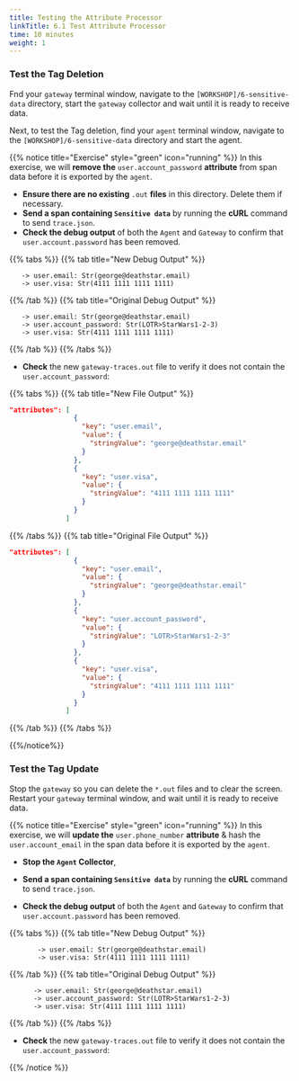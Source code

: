 ```yaml
---
title: Testing the Attribute Processor
linkTitle: 6.1 Test Attribute Processor
time: 10 minutes
weight: 1
---
```


### Test the Tag Deletion

Fnd your `gateway` terminal window, navigate to the `[WORKSHOP]/6-sensitive-data` directory, start the `gateway` collector and wait until it is ready to receive data.

Next, to test the Tag deletion, find your `agent` terminal window, navigate to the `[WORKSHOP]/6-sensitive-data` directory and start the agent.

{{% notice title="Exercise" style="green" icon="running" %}}
In this exercise, we will **remove the** `user.account_password` **attribute** from span data before it is exported by the `agent`.

- **Ensure there are no existing** `.out` **files** in this directory. Delete them if necessary.
- **Send a span containing `Sensitive data`** by running the **cURL** command to send `trace.json`.
- **Check the debug output** of both the `Agent` and `Gateway` to confirm that `user.account.password` has been removed.

{{% tabs %}}
{{% tab title="New Debug Output" %}}

  ```text
     -> user.email: Str(george@deathstar.email)
     -> user.visa: Str(4111 1111 1111 1111) 
  ```

{{% /tab %}}
{{% tab title="Original Debug Output" %}}

  ```text
     -> user.email: Str(george@deathstar.email)
     -> user.account_password: Str(LOTR>StarWars1-2-3)
     -> user.visa: Str(4111 1111 1111 1111) 
  ```

{{% /tab %}}
{{% /tabs %}}

- **Check** the new `gateway-traces.out` file to verify it does not contain the `user.account_password`:

{{% tabs %}}
{{% tab title="New File Output" %}}

  ```json
  "attributes": [
                  {
                    "key": "user.email",
                    "value": {
                      "stringValue": "george@deathstar.email"
                    }
                  },
                  {
                    "key": "user.visa",
                    "value": {
                      "stringValue": "4111 1111 1111 1111"
                    }
                  }
                ]
  ```

{{% /tabs %}}
{{% tab title="Original File Output" %}}

  ```json
  "attributes": [
                  {
                    "key": "user.email",
                    "value": {
                      "stringValue": "george@deathstar.email"
                    }
                  },
                  {
                    "key": "user.account_password",
                    "value": {
                      "stringValue": "LOTR>StarWars1-2-3"
                    }
                  },
                  {
                    "key": "user.visa",
                    "value": {
                      "stringValue": "4111 1111 1111 1111"
                    }
                  }
                ]
  ```

{{% /tab %}}
{{% /tabs %}}

{{%/notice%}}

### Test the Tag Update

Stop the `gateway` so you can delete the `*.out` files and to clear the screen.   Restart your `gateway` terminal window, and wait until it is ready to receive data.

{{% notice title="Exercise" style="green" icon="running" %}}
In this exercise, we will **update the** `user.phone_number` **attribute** & hash the `user.account_email` in the  span data before it is exported by the `agent`.

- **Stop the `Agent` Collector**,

- **Send a span containing `Sensitive data`** by running the **cURL** command to send `trace.json`.
- **Check the debug output** of both the `Agent` and `Gateway` to confirm that `user.account.password` has been removed.

{{% tabs %}}
{{% tab title="New Debug Output" %}}

  ```text
         -> user.email: Str(george@deathstar.email)
         -> user.visa: Str(4111 1111 1111 1111) 
  ```

{{% /tab %}}
{{% tab title="Original Debug Output" %}}

 ```text
       -> user.email: Str(george@deathstar.email)
       -> user.account_password: Str(LOTR>StarWars1-2-3)
       -> user.visa: Str(4111 1111 1111 1111) 
  ```

{{% /tab %}}
{{% /tabs %}}

- **Check** the new `gateway-traces.out` file to verify it does not contain the `user.account_password`:

{{% /notice %}}
